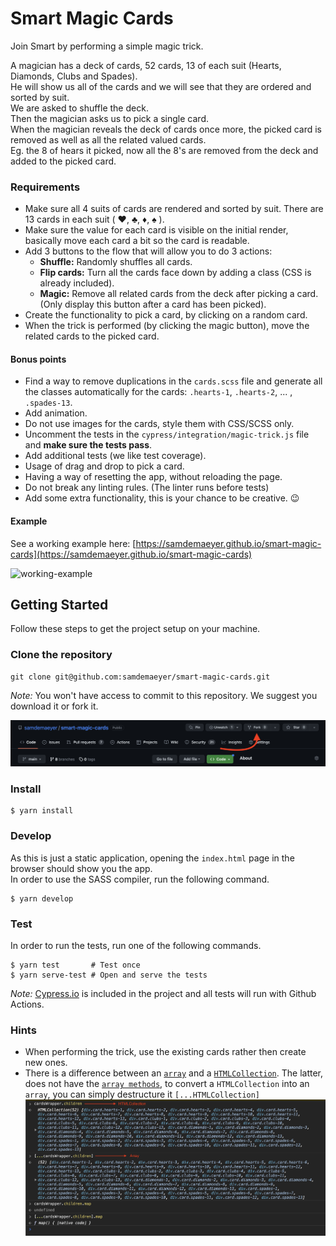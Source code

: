 # Smart Magic Cards

Join Smart by performing a simple magic trick.

A magician has a deck of cards, 52 cards, 13 of each suit (Hearts, Diamonds, Clubs and Spades).<br>
He will show us all of the cards and we will see that they are ordered and sorted by suit.<br>
We are asked to shuffle the deck.<br>
Then the magician asks us to pick a single card.<br>
When the magician reveals the deck of cards once more, the picked card is removed as well as all the related valued
cards.<br>
Eg. the 8 of hears it picked, now all the 8's are removed from the deck and added to the picked card.<br>

### Requirements

- Make sure all 4 suits of cards are rendered and sorted by suit. There are 13 cards in each suit ( ♥, ♣, ♦, ♠ ).
- Make sure the value for each card is visible on the initial render, basically move each card a bit so the card is readable.
- Add 3 buttons to the flow that will allow you to do 3 actions:
  - **Shuffle:** Randomly shuffles all cards.
  - **Flip cards:** Turn all the cards face down by adding a class (CSS is already included).
  - **Magic:** Remove all related cards from the deck after picking a card. (Only display this button after a card has been picked).
- Create the functionality to pick a card, by clicking on a random card.
- When the trick is performed (by clicking the magic button), move the related cards to the picked card.

#### Bonus points

- Find a way to remove duplications in the `cards.scss` file and generate all the classes automatically for the cards:
  `.hearts-1`, `.hearts-2`, ... , `.spades-13`.
- Add animation.
- Do not use images for the cards, style them with CSS/SCSS only.
- Uncomment the tests in the `cypress/integration/magic-trick.js` file and **make sure the tests pass**.
- Add additional tests (we like test coverage).
- Usage of drag and drop to pick a card.
- Having a way of resetting the app, without reloading the page.
- Do not break any linting rules. (The linter runs before tests)
- Add some extra functionality, this is your chance to be creative. 😉

#### Example

See a working example here: [https://samdemaeyer.github.io/smart-magic-cards](https://samdemaeyer.github.io/smart-magic-cards)

<img src="assets/working-example.gif" alt="working-example">

## Getting Started

Follow these steps to get the project setup on your machine.

### Clone the repository

```
git clone git@github.com:samdemaeyer/smart-magic-cards.git
```

_Note:_ You won't have access to commit to this repository. We suggest you download it or fork it.

<img src="assets/fork-example.png" alt="working-example" width="800">

### Install

```
$ yarn install
```

### Develop

As this is just a static application, opening the `index.html` page in the browser should show you the app.<br>
In order to use the SASS compiler, run the following command.

```
$ yarn develop
```

### Test

In order to run the tests, run one of the following commands.

```
$ yarn test       # Test once
$ yarn serve-test # Open and serve the tests
```

_Note:_ [Cypress.io](https://www.cypress.io/) is included in the project and all tests will run with Github Actions.

### Hints

- When performing the trick, use the existing cards rather then create new ones.
- There is a difference between an [`array`](https://developer.mozilla.org/en-US/docs/Web/JavaScript/Reference/Global_Objects/Array) and a
  [`HTMLCollection`](https://www.w3schools.com/js/js_htmldom_collections.asp). The latter, does not have the
  [`array methods`](https://developer.mozilla.org/en-US/docs/Web/JavaScript/Reference/Global_Objects/Array#Common_operations),
  to convert a `HTMLCollection` into an `array`, you can simply destructure it `[...HTMLCollection]`<br>
  <img src="assets/array-hint.png" width=700 alt="array-hint">
